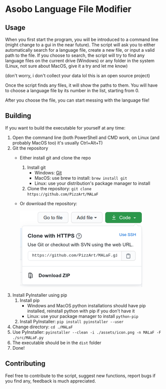 # Asobo Language File Modifier

## Usage
When you first start the program, you will be introduced to a command line (might change to a gui in the near future). The script will ask you to either automatically search for a language file, create a new file, or input a valid path to the file. If you choose to search, the script will try to find any language files on the current drive (Windows) or any folder in the system (Linux, not sure about MacOS, give it a try and let me know)

(don't worry, i don't collect your data lol this is an open source project)

Once the script finds any files, it will show the paths to them. You will have to choose a language file by its number in the list, starting from 0.

After you choose the file, you can start messing with the language file!

## Building
If you want to build the executable for yourself at any time:
1. Open the command line (both PowerShell and CMD work, on Linux (and probably MacOS too) it's usually Ctrl+Alt+T)
2. Git the repository
    * Either install git and clone the repo
        1. Install git
            * Windows: [Git](https://git-scm.com/download/win)
            * MacOS: use brew to install: `brew install git`
            * Linux: use your distribution's package manager to install
        2. Clone the repository: `git clone https://github.com/PizzArt/MALaF`
    * Or download the repository:

        ![Download ZIP image](/assets/download_zip.png)
3. Install PyInstaller using pip
    1. Install pip
        * Windows and MacOS python installations should have pip installed, reinstall python with pip if you don't have it
        * Linux: use your package manager to install `python-pip`
    2. Install PyInstaller: `pip install pyinstaller --user`
4. Change directory: `cd ./MALaF`
5. Use PyInstaller: `pyinstaller --clean -i ./assets/icon.png -n MALaF -F ./src/MALaF.py`
6. The executable should be in the `dist` folder
7. Done!

## Contributing
Feel free to contribute to the script, suggest new functions, report bugs if you find any, feedback is much appreciated.